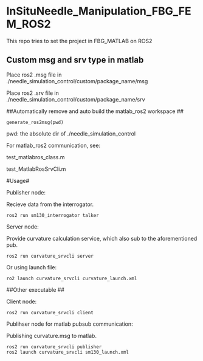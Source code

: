 # InSituNeedle_Manipulation_FBG_FEM_ROS2
This repo tries to set the project in FBG_MATLAB on ROS2

## Custom msg and srv type in matlab ##
Place ros2 .msg file in ./needle_simulation_control/custom/package_name/msg

Place ros2 .srv file in ./needle_simulation_control/custom/package_name/srv


##Automatically remove and auto build the matlab_ros2 workspace ##


    generate_ros2msg(pwd)
pwd: the absolute dir of ./needle_simulation_control

For matlab_ros2 communication, see:

test_matlabros_class.m

test_MatlabRosSrvCli.m


#Usage#

Publisher node: 

Recieve data from the interrogator.


    ros2 run sm130_interrogator talker

Server node: 

Provide curvature calculation service, which also sub to the aforementioned pub.


    ros2 run curvature_srvcli server

Or using launch file:

    ro2 launch curvature_srvcli curvature_launch.xml

##Other executable ##

Client node:

    ros2 run curvature_srvcli client

Publihser node for matlab pubsub communication:

Publishing curvature.msg to matlab. 

    ros2 run curvature_srvcli publisher
    ros2 launch curvature_srvcli sm130_launch.xml



